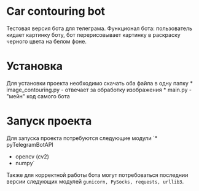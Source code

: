# Car contouring bot
Тестовая версия бота для телеграма. Функционал бота: пользователь кидает картинку боту, бот перерисовывает картинку в раскраску черного цвета на белом фоне.

# Установка
Для установки проекта необходимо скачать оба файла в одну папку
    * image_contouring.py - отвечает за обработку изображения
    * main.py - "мейн" код самого бота
# Запуск проекта
Для запуска проекта потребуются следующие модули
`* pyTelegramBotAPI
* opencv (cv2)
* numpy`

Также для корректной работы бота могут потребоваться последнии версии следующих модулей `gunicorn, PySocks, requests, urllib3`.
